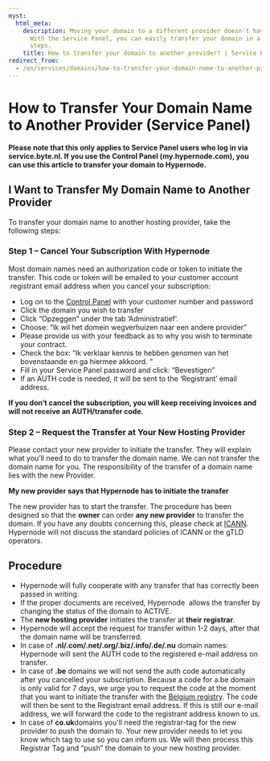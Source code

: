 ```yaml
---
myst:
  html_meta:
    description: Moving your domain to a different provider doesn't have to be difficult.
      With the Service Panel, you can easily transfer your domain in a few simple
      steps.
    title: How to transfer your domain to another provider? | Service Panel
redirect_from:
  - /en/services/domains/how-to-transfer-your-domain-name-to-another-provider/
---
```


<!-- source: https://support.hypernode.com/en/services/domains/how-to-transfer-your-domain-name-to-another-provider/ -->

# How to Transfer Your Domain Name to Another Provider (Service Panel)

**Please note that this only applies to Service Panel users who log in via service.byte.nl. If you use the Control Panel (my.hypernode.com), you can use this article to transfer your domain to Hypernode.**

## **I Want to Transfer My Domain Name to Another Provider**

To transfer your domain name to another hosting provider, take the following steps:

### **Step 1 – Cancel Your Subscription With Hypernode**

Most domain names need an authorization code or token to initiate the transfer. This code or token will be emailed to your customer account  registrant email address when you cancel your subscription:

- Log on to the [Control Panel](https://my.hypernode.com/) with your customer number and password
- Click the domain you wish to transfer
- Click “Opzeggen” under the tab ‘Administratief’.
- Choose: “Ik wil het domein wegverhuizen naar een andere provider”
- Please provide us with your feedback as to why you wish to terminate your contract.
- Check the box: “Ik verklaar kennis te hebben genomen van het bovenstaande en ga hiermee akkoord. “
- Fill in your Service Panel password and click: “Bevestigen”
- If an AUTH code is needed, it will be sent to the ‘Registrant’ email address.

**If you don’t cancel the subscription, you will keep receiving invoices and will not receive an AUTH/transfer code.**

### **Step 2 – Request the Transfer at Your New Hosting Provider**

Please contact your new provider to initiate the transfer. They will explain what you’ll need to do to transfer the domain name. We can not transfer the domain name for you. The responsibility of the transfer of a domain name lies with the new Provider.

**My new provider says that Hypernode has to initiate the transfer**

The new provider has to start the transfer. The procedure has been designed so that the **owner** can order **any new provider** to transfer the domain. If you have any doubts concerning this, please check at [ICANN](http://www.icann.org/). Hypernode will not discuss the standard policies of ICANN or the gTLD operators.

## **Procedure**

- Hypernode will fully cooperate with any transfer that has correctly been passed in writing.
- If the proper documents are received, Hypernode  allows the transfer by changing the status of the domain to ACTIVE.
- The **new hosting provider** initiates the transfer at **their registrar**.
- Hypernode will accept the request for transfer within 1-2 days, after that the domain name will be transferred.
- In case of **.nl/.com/.net/.org/.biz/.info/.de/.nu** domain names: Hypernode will sent the AUTH code to the registered e-mail address on transfer.
- In case of **.be** domains we will not send the auth code automatically after you cancelled your subscription. Because a code for a.be domain is only valid for 7 days, we urge you to request the code at the moment that you want to initiate the transfer with the [Belgium registry](https://www.dnsbelgium.be/nl). The code will then be sent to the Registrant email address. If this is still our e-mail address, we will forward the code to the registrant address known to us.
- In case of **co.uk**domains you'll need the registrar-tag for the new provider to push the domain to. Your new provider needs to let you know which tag to use so you can inform us. We will then process this Registrar Tag and “push” the domain to your new hosting provider.
